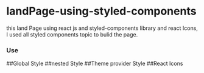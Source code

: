 # landPage-using-styled-components
this land Page using react js and  styled-components library and react Icons, I used all styled components topic to bulid the page.
### Use
##Global Style
##nested Style
##Theme provider Style
##React Icons

